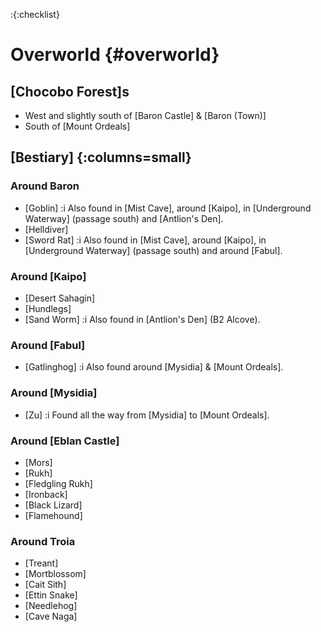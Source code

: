 :{:checklist}

# Overworld {#overworld}

## [Chocobo Forest]s
- West and slightly south of [Baron Castle] & [Baron (Town)]
- South of [Mount Ordeals]

## [Bestiary] {:columns=small}
### Around Baron
* [Goblin]
  :i Also found in [Mist Cave], around [Kaipo], in [Underground Waterway] (passage south) and [Antlion's Den].
* [Helldiver]
* [Sword Rat]
  :i Also found in [Mist Cave], around [Kaipo], in [Underground Waterway] (passage south) and around [Fabul].
### Around [Kaipo]
* [Desert Sahagin]
* [Hundlegs]
* [Sand Worm]
  :i Also found in [Antlion's Den] (B2 Alcove).
### Around [Fabul]
* [Gatlinghog]
  :i Also found around [Mysidia] & [Mount Ordeals].
### Around [Mysidia]
* [Zu]
  :i Found all the way from [Mysidia] to [Mount Ordeals].
### Around [Eblan Castle]
* [Mors]
* [Rukh]
* [Fledgling Rukh]
* [Ironback]
* [Black Lizard]
* [Flamehound]
### Around Troia
* [Treant]
* [Mortblossom]
* [Cait Sith]
* [Ettin Snake]
* [Needlehog]
* [Cave Naga]
